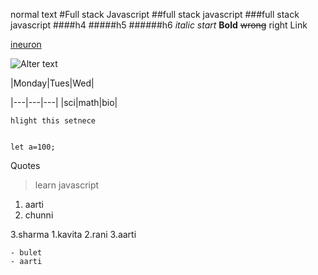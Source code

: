normal text
#Full stack Javascript
##full stack javascript
###full stack javascript
####h4
#####h5
######h6
_italic start_
**Bold**
~~wrong~~  right
Link

[ineuron](https://ineuron.ai/course/Full-Stack-JavaScript-Bootcamp-2.0 "over upper")

![Alter text](https://ineuron.ai/images/ineuron-logo.png)

|Monday|Tues|Wed|

|---|---|---|
|sci|math|bio|

`hlight this setnece`

``` name of lanuage

let a=100;
```
Quotes
>learn javascript

1. aarti
2. chunni

3.sharma
    1.kavita
    2.rani
    3.aarti

    - bulet
    - aarti
    